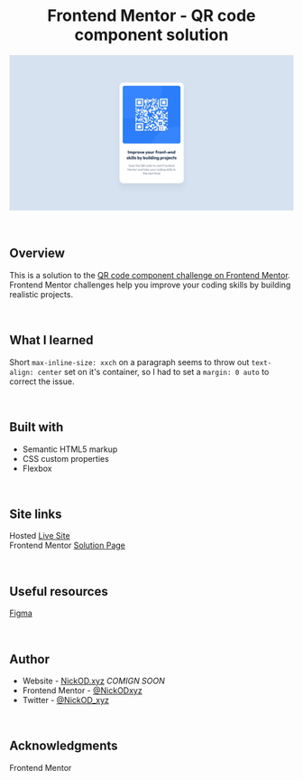 <h1 align="center">Frontend Mentor - QR code component solution</h1>

<img src="https://github.com/NickODxyz/FM-qr-code-component-main/blob/main/Preview.JPG?raw=true" ></img>

<br>

## Overview

This is a solution to the [QR code component challenge on Frontend Mentor](https://www.frontendmentor.io/challenges/qr-code-component-iux_sIO_H). Frontend Mentor challenges help you improve your coding skills by building realistic projects. 

<br>

## What I learned

Short `max-inline-size: xxch` on a paragraph seems to throw out `text-align: center` set on it's container, so I had to set a `margin: 0 auto` to correct the issue.

<br>

## Built with 

- Semantic HTML5 markup
- CSS custom properties
- Flexbox

<br>

## Site links
Hosted [Live Site](https://nickodxyz.github.io/FM-qr-code-component-main/)
<br>
Frontend Mentor [Solution Page](https://www.frontendmentor.io/solutions/fmqrcodecomponentmain-flexbox-ugTnnBLKS)

<br>

## Useful resources

[Figma](https://www.figma.com)

<br>

## Author

- Website - [NickOD.xyz](http://www.NickOD.xyz) <em>COMIGN SOON</em>
- Frontend Mentor - [@NickODxyz](https://www.frontendmentor.io/profile/NickODxyz)
- Twitter - [@NickOD_xyz](https://twitter.com/NickOD_xyz)

<br>

## Acknowledgments

Frontend Mentor
